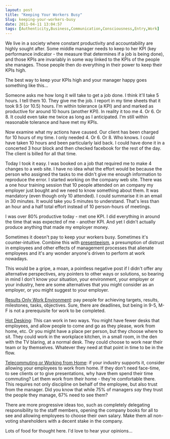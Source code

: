```yaml
---
layout: post
title: "Keeping Your Workers Busy"
Slug: keeping-your-workers-busy
date: 2011-04-11 13:04:57
tags: [Authenticity,Business,Communication,Consciousness,Entry,Work]
---
```

We live in a society where constant productivity and accountability are highly sought after. Some middle manager needs to keep to her KPI (key performance indicator - the measure that determines if a job is being done), and those KPIs are invariably in some way linked to the KPIs of the people she manages. Those people then do everything in their power to keep their KPIs high.

The best way to keep your KPIs high and your manager happy goes something like this...

Someone asks me how long it will take to get a job done. I think it'll take 5 hours. I tell them 10. They give me the job. I report in my time sheets that it took 9.5 (or 10.5) hours. I'm within tolerance (a KPI) and and marked as productive for around 10 hours (another KPI). In reality it too me 4. Or 6. Or 8. It could even take me twice as long as I anticipated. I'm still within reasonable tolerance and have met my KPIs.

Now examine what my actions have caused. Our client has been charged for 10 hours of my time. I only needed 4. Or 6. Or 8. Who knows. I could have taken 10 hours and been particularly laid back. I could have done it in a concerted 3 hour block and then checked facebook for the rest of the day. The client is billed for all that time.

Today I took it easy. I was booked on a job that required me to make 4 changes to a web site. I have no idea what the effort would be because the person who assigned the tasks to me didn't give me enough information to reproduce the error. I started working on the company web site. There was a one hour training session that 10 people attended on an company my employer just bought and we need to know something about them. It was mandatory (even though only 10 attended). I could summarise it in an email in 30 minutes. It would take you 5 minutes to understand. That's less than an hour and a half total effort instead of 10 person-hours of meetings.

I was over 80% productive today - met one KPI. I did everything in around the time that was expected of me - another KPI. And yet I didn't actually produce anything that made my employer money.

Sometimes it doesn't pay to keep your workers busy. Sometimes it's counter-intuitive. Combine this with [presenteeism](https://secure.wikimedia.org/wikipedia/en/wiki/Presenteeism), a presumption of distrust in employees and other effects of management processes that alienate employees and it's any wonder anyone's driven to perform at work nowadays.

This would be a gripe, a moan, a pointless negative post if I didn't offer any alternative perspectives, any pointers to other ways or solutions, so bearing in mind I don't know your situation, your environment, your employer or your industry, here are some alternatives that you might consider as an employer, or you might suggest to your employer.

[Results Only Work Environment](https://secure.wikimedia.org/wikipedia/en/wiki/ROWE): pay people for achieving targets, results, milestones, tasks, objectives. Sure, there are deadlines, but being in 9-5, M-F is not a prerequisite for work to be completed.

[Hot Desking](https://secure.wikimedia.org/wikipedia/en/wiki/Hot_desking): This can work in two ways. You might have fewer desks that employees, and allow people to come and go as they please, work from home, etc. Or you might have a place per person, but they choose where to sit. They could work in the workplace kitchen, in a small room, in the den with the TV blaring, at a normal desk. They could choose to work near their team or by themselves. Whatever they need at that point in time to be in the flow.

[Telecommuting or Working from Home](https://secure.wikimedia.org/wikipedia/en/wiki/Telecommuting): if your industry supports it, consider allowing your employees to work from home. If they don't need face-time, to see clients or to give presentations, why have them spend their time commuting? Let them work from their home - they're comfortable there. This requires not only discipline on behalf of the employee, but also trust from the manager. Did you know that while 75% of managers _say_ they trust the people they manage, 67% need to see them?

There are more progressive ideas too, such as completely delegating responsibility to the staff members, opening the company books for all to see and allowing employees to choose their own salary. Make them all non-voting shareholders with a decent stake in the company.

Lots of food for thought here. I'd love to hear your opinions...
